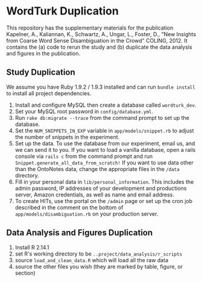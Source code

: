 WordTurk Duplication
==============

This repository has the supplementary materials for the publication Kapelner, A., Kaliannan, K., Schwartz, A., Ungar, L., Foster, D., "New Insights from Coarse Word Sense Disambiguation in the Crowd"  COLING, 2012. It contains the (a) code to rerun the study and (b) duplicate the data analysis and figures in the publication.

Study Duplication
-----------------

We assume you have Ruby 1.9.2 / 1.9.3 installed and can run `bundle install` to install all project dependencies.

1. Install and configure MySQL then create a database called `wordturk_dev`.
2. Set your MySQL root password in `config/database.yml`.
3. Run  `rake db:migrate --trace` from the command prompt to set up the database.
4. Set the `NUM_SNIPPETS_IN_EXP` variable in `app/models/snippet.rb` to adjust the number of snippets in the experiment.
5. Set up the data. To use the database from our experiment, email us, and we can send it to you. 
If you want to load a vanilla database, open a rails console via  `rails c`
from the command prompt and run `Snippet.generate_all_data_from_scratch!` If you
want to use data other than the OntoNotes data, change the appropriate files in the
`/data` directory.
6. Fill in your personal data in `lib/personal_information`. This includes the admin
password, IP addresses of your development and productions server, Amazon credentials,
as well as name and email address.
7. To create HITs, use the portal on the `/admin` page or set up the cron job described
in the comment on the bottom of `app/models/disambiguation.rb` on your production server.

Data Analysis and Figures Duplication
-------------------------------------

1. Install R 2.14.1 
2. set R's working directory to be `..project/data_analysis/r_scripts`
3. source `load_and_clean_data.R` which will load all the raw data
4. source the other files you wish (they are marked by table, figure, or section)

